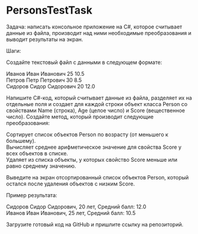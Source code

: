 # PersonsTestTask

Задача: написать консольное приложение на C#, которое считывает данные из файла, производит над ними необходимые преобразования и выводит результаты на экран.  

Шаги:  

Создайте текстовый файл с данными в следующем формате:  

Иванов Иван Иванович 25 10.5  
Петров Петр Петрович 30 8.5  
Сидоров Сидор Сидорович 20 12.0  

Напишите C#-код, который считывает данные из файла, разделяет их на отдельные поля и создает для каждой строки объект класса Person со свойствами Name (строка), Age (целое число) и Score (вещественное число).
Создайте метод, который производит следующие преобразования:  

Сортирует список объектов Person по возрасту (от меньшего к большему).  
Вычисляет среднее арифметическое значение для свойства Score у всех объектов в списке.  
Удаляет из списка объекты, у которых свойство Score меньше или равно среднему значению.  

Выведите на экран отсортированный список объектов Person, который остался после удаления объектов с низким Score.  

Пример результата:  

Сидоров Сидор Сидорович, 20 лет, Средний балл: 12.0  
Иванов Иван Иванович, 25 лет, Средний балл: 10.5  

Загрузите готовый код на GitHub и пришлите ссылку на репозиторий.  